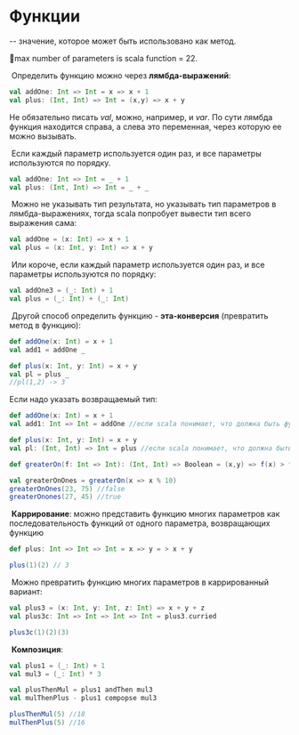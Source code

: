 # Функции

-- значение, которое может быть использовано как метод.

🧩max number of parameters is scala function = 22.

​	Определить функцию можно через **лямбда-выражений**:

```scala
val addOne: Int => Int = x => x + 1
val plus: (Int, Int) => Int = (x,y) => x + y
```

Не обязательно писать _val_, можно, например, и _var_.  По сути лямбда функция  находится справа, а слева это переменная, через которую ее можно вызывать.

​	Если каждый параметр используется один раз, и все параметры используются по порядку.

```scala
val addOne: Int => Int = _ + 1
val plus: (Int, Int) => Int = _ + _
```



​	Можно не указывать тип результата, но указывать тип параметров в лямбда-выражениях, тогда scala попробует вывести тип всего выражения сама:

```scala
val addOne = (x: Int) => x + 1
val plus = (x: Int, y: Int) => x + y
```

​	Или короче, если каждый параметр используется один раз, и все параметры используются по порядку:

```scala
val addOne3 = (_: Int) + 1
val plus = (_: Int) + (_: Int)
```





​	Другой способ определить функцию - **эта-конверсия** (превратить метод в функцию): 

```scala
def addOne(x: Int) = x + 1
val add1 = addOne _

def plus(x: Int, y: Int) = x + y
val pl = plus _
//pl(1,2) -> 3
```

Если надо указать возвращаемый тип:

```scala
def addOne(x: Int) = x + 1
val add1: Int => Int = addOne //если scala понимает, что должна быть функция в этом месте, то _ можно не ставить

def plus(x: Int, y: Int) = x + y
val pl: (Int, Int) => Int = plus //если scala понимает, что должна быть функция в этом месте, то _ можно не ставить
```



```scala
def greaterOn(f: Int => Int): (Int, Int) => Boolean = (x,y) => f(x) > f(y)

val greaterOnOnes = greaterOn(x => x % 10)
greaterOnOnes(23, 75) //false
greaterOnones(27, 45) //true
```



​	__Каррирование__: можно представить функцию многих параметров как последовательность функций от одного параметра, возвращающих функцию

```scala
def plus: Int => Int => Int = x => y = > x + y

plus(1)(2) // 3
```

​	Можно превратить функцию многих параметров в каррированный вариант:

```scala
val plus3 = (x: Int, y: Int, z: Int) => x + y + z
val plus3c: Int => Int => Int => Int = plus3.curried

plus3c(1)(2)(3)
```



​	__Композиция__:

```scala
val plus1 = (_: Int) + 1
val mul3 = (_: Int) * 3

val plusThenMul = plus1 andThen mul3 
val mulThenPlus - plus1 compopse mul3

plusThenMul(5) //18
mulThenPlus(5) //16
```

